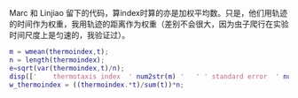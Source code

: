 Marc 和 Linjiao 留下的代码，算index时算的亦是加权平均数。只是，他们用轨迹的时间作为权重，我用轨迹的距离作为权重（差别不会很大，因为虫子爬行在实验时间尺度上是匀速的，我验证过）。

```matlab
m = wmean(thermoindex,t);
n = length(thermoindex);
e=sqrt(var(thermoindex,t)/n);
disp(['    thermotaxis index  ' num2str(m) '   ' ' standard error  ' num2str(e)]);
w_thermoindex = ((thermoindex.*t)/sum(t))*n;
```


